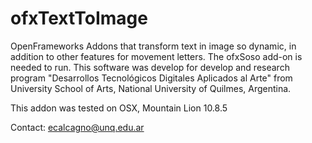 # ofxTextToImage
OpenFrameworks Addons that transform text in image so dynamic, in addition to other features for movement letters. The ofxSoso add-on is needed to run. This software was develop for develop and research program "Desarrollos Tecnológicos Digitales Aplicados al Arte" from University School of Arts, National University of Quilmes, Argentina.

This addon was tested on OSX, Mountain Lion 10.8.5

Contact: ecalcagno@unq.edu.ar
